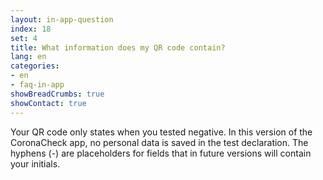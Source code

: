 ```yaml
---
layout: in-app-question
index: 18
set: 4
title: What information does my QR code contain?
lang: en
categories:
- en
- faq-in-app
showBreadCrumbs: true
showContact: true
---
```

Your QR code only states when you tested negative. In this version of the CoronaCheck app, no personal data is saved in the test declaration. The hyphens (-) are placeholders for fields that in future versions will contain your initials. 
